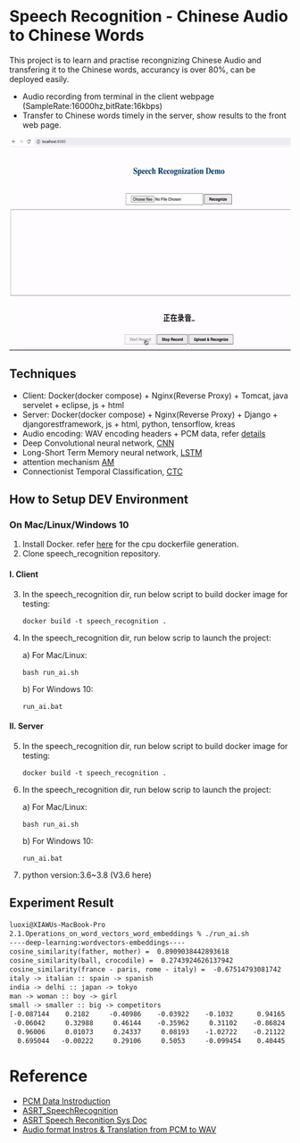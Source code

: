 # Speech Recognition - Chinese Audio to Chinese Words
This project is to learn and practise recongnizing Chinese Audio and transfering it to the Chinese words, accurancy is over 80%, can be deployed easily.

* Audio recording from terminal in the client webpage (SampleRate:16000hz,bitRate:16kbps)
* Transfer to Chinese words timely in the server, show results to the front web page.

<img align='middle' src="docs/3.sr.output.gif" width="600" height="382">

## Techniques
* Client: Docker(docker compose) + Nginx(Reverse Proxy) + Tomcat, java servelet + eclipse, js + html
* Server: Docker(docker compose) + Nginx(Reverse Proxy) + Django + djangorestframework, js + html, python, tensorflow, kreas
* Audio encoding: WAV encoding headers + PCM data, refer [details](https://www.freesion.com/article/3558299162/)
* Deep Convolutional neural network, [CNN](https://www.coursera.org/learn/convolutional-neural-networks)
* Long-Short Term Memory neural network, [LSTM](https://www.cnblogs.com/wangduo/p/6773601.html)
* attention mechanism [AM](https://www.cnblogs.com/robert-dlut/p/5952032.html)
* Connectionist Temporal Classification, [CTC](https://www.cnblogs.com/shiyublog/p/10493348.html)


## How to Setup DEV Environment
### On Mac/Linux/Windows 10
1. Install Docker. refer [here](https://github.com/tensorflow/tensorflow/blob/master/tensorflow/tools/dockerfiles/dockerfiles/cpu.Dockerfile) for the cpu dockerfile generation.
2. Clone speech_recognition repository.
#### I. Client
3. In the speech_recognition dir, run below script to build docker image for testing:
    ```
    docker build -t speech_recognition .
    ```
4. In the speech_recognition dir, run below scrip to launch the project:

    a) For Mac/Linux:
    ```
    bash run_ai.sh
    ```
    b) For Windows 10: 
    ```
    run_ai.bat
    ```
#### II. Server
5. In the speech_recognition dir, run below script to build docker image for testing:
    ```
    docker build -t speech_recognition .
    ```
6. In the speech_recognition dir, run below scrip to launch the project:

    a) For Mac/Linux:
    ```
    bash run_ai.sh
    ```
    b) For Windows 10: 
    ```
    run_ai.bat
    ```
5. python version:3.6~3.8 (V3.6 here)

## Experiment Result

```
luoxi@XIAWUs-MacBook-Pro 2.1.Operations_on_word_vectors_word_embeddings % ./run_ai.sh
----deep-learning:wordvectors-embeddings----
cosine_similarity(father, mother) =  0.8909038442893618
cosine_similarity(ball, crocodile) =  0.2743924626137942
cosine_similarity(france - paris, rome - italy) =  -0.67514793081742
italy -> italian :: spain -> spanish
india -> delhi :: japan -> tokyo
man -> woman :: boy -> girl
small -> smaller :: big -> competitors
[-0.087144    0.2182     -0.40986    -0.03922    -0.1032      0.94165
 -0.06042     0.32988     0.46144    -0.35962     0.31102    -0.86824
  0.96006     0.01073     0.24337     0.08193    -1.02722    -0.21122
  0.695044   -0.00222     0.29106     0.5053     -0.099454    0.40445

```
# Reference
* [PCM Data Instroduction](https://www.freesion.com/article/3558299162/)
* [ASRT_SpeechRecognition](https://gitee.com/ailemon/ASRT_SpeechRecognition)
* [ASRT Speech Reconition Sys Doc](https://asrt.ailemon.net/docs/)
* [Audio format Instros & Translation from PCM to WAV](https://www.freesion.com/article/3558299162/)
